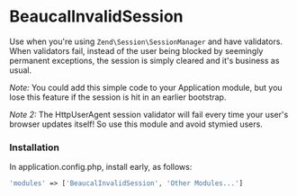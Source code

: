 # BeaucalInvalidSession

Use when you're using `Zend\Session\SessionManager` and have validators.  When validators fail, instead of the user being blocked by seemingly permanent exceptions, the session is simply cleared and it's business as usual.

*Note:* You could add this simple code to your Application module, but you lose this feature if the session is hit in an earlier bootstrap.

*Note 2:* The HttpUserAgent session validator will fail every time your user's browser updates itself!  So use this module and avoid stymied users.

### Installation
In application.config.php, install early, as follows:

```php
'modules' => ['BeaucalInvalidSession', 'Other Modules...']
```
